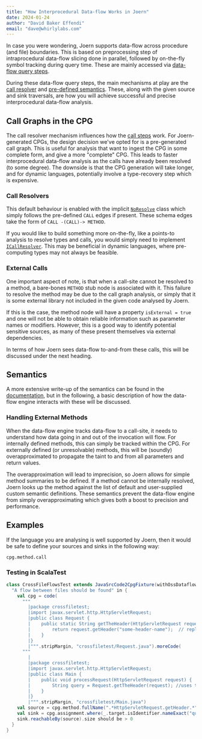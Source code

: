 ```yaml
---
title: "How Interprocedural Data-flow Works in Joern"
date: 2024-01-24
author: "David Baker Effendi"
email: "dave@whirlylabs.com"
---
```


In case you were wondering, Joern supports data-flow across procedure (and file) boundaries. This is based on preprocessing step of intraprocedural data-flow slicing done in parallel, followed by on-the-fly symbol tracking during query time. These are mainly accessed via [data-flow query steps](https://docs.joern.io/cpgql/data-flow-steps/).

During these data-flow query steps, the main mechanisms at play are the [call resolver](https://github.com/joernio/joern/blob/master/semanticcpg/src/main/scala/io/shiftleft/semanticcpg/language/ICallResolver.scala) and [pre-defined semantics](https://docs.joern.io/dataflow-semantics/). These, along with the given source and sink traversals, are how you will achieve successful and precise interprocedural data-flow analysis.

## Call Graphs in the CPG

The call resolver mechanism influences how the [call steps](https://docs.joern.io/cpgql/calls/) work. For Joern-generated CPGs, the design decision we've opted for is a pre-generated call graph. This is useful for analysis that want to ingest the CPG in some complete form, and give a more "complete" CPG. This leads to faster interprocedural data-flow analysis as the calls have already been resolved (to some degree). The downside is that the CPG generation will take longer, and for dynamic languages, potentially involve a type-recovery step which is expensive. 

### Call Resolvers

This default behaviour is enabled with the implicit [`NoResolve`](https://github.com/joernio/joern/blob/18017fd0b057fd19edc690ca9d29b5be3b8d01c3/semanticcpg/src/main/scala/io/shiftleft/semanticcpg/language/ICallResolver.scala#L72) class which simply follows the pre-defined `CALL` edges if present. These schema edges take the form of `CALL -(CALL)-> METHOD`.

If you would like to build something more on-the-fly, like a points-to analysis to resolve types and calls, you would simply need to implement [`ICallResolver`](https://github.com/joernio/joern/blob/master/semanticcpg/src/main/scala/io/shiftleft/semanticcpg/language/ICallResolver.scala). This may be beneficial in dynamic languages, where pre-computing types may not always be feasible.

### External Calls

One important aspect of note, is that when a call-site cannot be resolved to a method, a bare-bones `METHOD` stub node is associated with it. This failure to resolve the method may be due to the call graph analysis, or simply that it is some external library not included in the given code analysed by Joern.

If this is the case, the method node will have a property `isExternal = true` and one will not be able to obtain reliable information such as parameter names or modifiers. However, this is a good way to identify potential sensitive sources, as many of these present themselves via external dependencies.

In terms of how Joern sees data-flow to-and-from these calls, this will be discussed under the next heading.

## Semantics

A more extensive write-up of the semantics can be found in the [documentation](https://docs.joern.io/dataflow-semantics/), but in the following, a basic description of how the data-flow engine interacts with these will be discussed.

### Handling External Methods

When the data-flow engine tracks data-flow to a call-site, it needs to understand how data going in and out of the invocation will flow. For internally defined methods, this can simply be tracked within the CPG. For externally defined (or unresolvable) methods, this will be (soundly) overapproximated to propagate the taint to and from all parameters and return values. 

The overapproximation will lead to imprecision, so Joern allows for simple method summaries to be defined. If a method cannot be internally resolved, Joern looks up the method against the list of default and user-supplied custom semantic definitions. These semantics prevent the data-flow engine from simply overapproximating which gives both a boost to precision and performance.

## Examples

If the language you are analysing is well supported by Joern, then it would be safe to define your sources and sinks in the following way:

`cpg.method.call`

### Testing in ScalaTest

```scala
class CrossFileFlowsTest extends JavaSrcCode2CpgFixture(withOssDataflow = true) {
  "A flow between files should be found" in {
    val cpg = code(
      """
        |package crossfiletest;
        |import javax.servlet.http.HttpServletRequest;
        |public class Request {
        |    public static String getTheHeader(HttpServletRequest request) {
        |        return request.getHeader("some-header-name");  // replace "some-header-name" with your actual header name
        |    }
        |}
        |""".stripMargin, "crossfiletest/Request.java").moreCode(
      """
        |
        |package crossfiletest;
        |import javax.servlet.http.HttpServletRequest;
        |public class Main {
        |    public void processRequest(HttpServletRequest request) {
        |        String query = Request.getTheHeader(request); //uses the former
        |    }
        |}
        |""".stripMargin, "crossfiletest/Main.java")
    val source = cpg.method.fullName(".*HttpServletRequest.getHeader.*").where(_.isExternal).callIn.l
    val sink = cpg.assignment.where(_.target.isIdentifier.nameExact("query")).l
    sink.reachableBy(source).size should be > 0
  }
}
```